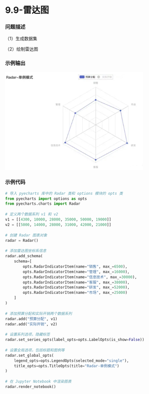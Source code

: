 # 9.9-雷达图

### 问题描述

（1）生成数据集

（2）绘制雷达图

### 示例输出

<img src="https://github.com/jm199504/Python-Exercises/blob/master/9-%E7%BB%98%E5%88%B6%E5%9B%BE%E8%A1%A8%EF%BC%88pyecharts%EF%BC%89/9.9-%E9%9B%B7%E8%BE%BE%E5%9B%BE/Figure_1.jpg?raw=true" style="zoom:80%;" />

### 示例代码

```python
# 导入 pyecharts 库中的 Radar 类和 options 模块的 opts 类
from pyecharts import options as opts
from pyecharts.charts import Radar

# 定义两个数据系列 v1 和 v2
v1 = [[4300, 10000, 28000, 35000, 50000, 19000]]
v2 = [[5000, 14000, 28000, 31000, 42000, 21000]]

# 创建 Radar 图表对象
radar = Radar()

# 添加雷达图坐标系信息
radar.add_schema(
    schema=[
        opts.RadarIndicatorItem(name="销售", max_=6500),
        opts.RadarIndicatorItem(name="管理", max_=16000),
        opts.RadarIndicatorItem(name="信息技术", max_=30000),
        opts.RadarIndicatorItem(name="客服", max_=38000),
        opts.RadarIndicatorItem(name="研发", max_=52000),
        opts.RadarIndicatorItem(name="市场", max_=25000)
    ]
)

# 添加预算分配和实际开销两个数据系列
radar.add("预算分配", v1)
radar.add("实际开销", v2)

# 设置系列选项，隐藏标签
radar.set_series_opts(label_opts=opts.LabelOpts(is_show=False))

# 设置全局选项，包括标题和图例等
radar.set_global_opts(
    legend_opts=opts.LegendOpts(selected_mode="single"),
    title_opts=opts.TitleOpts(title="Radar-单例模式")
)

# 在 Jupyter Notebook 中渲染图表
radar.render_notebook()
```